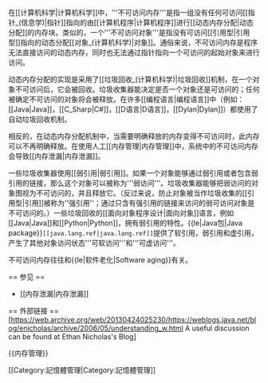 在[[计算机科学|计算机科学]]中，'''不可访问内存'''是指一组没有任何可访问[[指针_(信息学)|指针]]指向的由[[计算机程序|计算机程序]]进行[[动态内存分配|动态分配]]的内存块。类似的，一个'''不可访问对象'''是指没有可访问[[引用型|引用型]]指向的动态分配[[对象_(计算机科学)|对象]]。通俗来说，不可访问内存是程序无法直接访问的动态内存，同时也无法通过指针指向一个可访问的起始对象来进行访问。

动态内存分配的实现是采用了[[垃圾回收_(计算机科学)|垃圾回收]]机制，在一个对象不可访问后，它会被回收。垃圾收集器能决定是否一个对象还是可访问的；任何被确定不可访问的对象将会被释放。在许多[[编程语言|编程语言]]中（例如：[[Java|Java]]，[[C_Sharp|C#]]，[[D语言|D语言]]，[[Dylan|Dylan]]）都使用了自动垃圾回收机制。

相反的，在动态内存分配机制中，当需要明确释放的内存变得不可访问时，此内存可以不再明确释放。在使用人工[[内存管理|内存管理]]中，系统中的不可访问内存会导致[[内存泄漏|内存泄漏]]。

一些垃圾收集器使用[[弱引用|弱引用]]。如果一个对象能够通过弱引用或者包含弱引用的链接，那么这个对象可以被称为'''弱访问'''。垃圾收集器能够把弱访问的对象图视为不可访问的，并且释放它。（反过来说，防止对象被当作垃圾收集的[[引用型|引用]]被称为''强引用''；通过只含有强引用的链接来访问的弱可访问对象是不可访问的。）一些垃圾回收的[[面向对象程序设计|面向对象]]语言，例如[[Java|Java]]和[[Python|Python]]，拥有弱引用的特性。{{le|Java包|Java package}}<code>[[java.lang.ref|java.lang.ref]]</code>提供了软引用，弱引用和虚引用，产生了其他对象访问状态'''可软访问'''和'''可虚访问'''。

不可访问内存往往和{{le|软件老化|Software aging}}有关。

== 参见 ==
* [[内存泄漏|内存泄漏]]

== 外部链接 ==
[https://web.archive.org/web/20130424025230/https://weblogs.java.net/blog/enicholas/archive/2006/05/understanding_w.html A useful discussion can be found at Ethan Nicholas's Blog]

{{内存管理}}

[[Category:記憶體管理|Category:記憶體管理]]